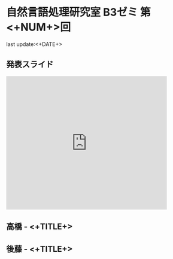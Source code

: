 自然言語処理研究室 B3ゼミ 第<+NUM+>回
==============================
last update:<+DATE+>

発表スライド
---------------
<iframe style="border:0; padding:0; margin:0; background:transparent;" mozallowfullscreen="true" webkitallowfullscreen="true" frameborder="0" allowtransparency="true" 
id="presentation_frame_df23d4b0d9700131bc904277db5bbc05" src="http://speakerdeck.com/embed/df23d4b0d9700131bc904277db5bbc05" width="429" height="357"></iframe>  



高橋 - <+TITLE+>
---------------


後藤 - <+TITLE+>
---------------



